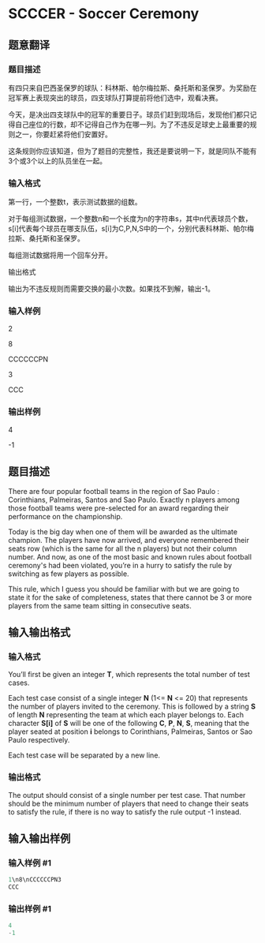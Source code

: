 # SCCCER - Soccer Ceremony

## 题意翻译

### 题目描述

有四只来自巴西圣保罗的球队：科林斯、帕尔梅拉斯、桑托斯和圣保罗。为奖励在冠军赛上表现突出的球员，四支球队打算提前将他们选中，观看决赛。

今天，是决出四支球队中的冠军的重要日子。球员们赶到现场后，发现他们都只记得自己座位的行数，却不记得自己作为在哪一列。为了不违反足球史上最重要的规则之一，你要赶紧将他们安置好。

这条规则你应该知道，但为了题目的完整性，我还是要说明一下，就是同队不能有3个或3个以上的队员坐在一起。

### 输入格式

第一行，一个整数t，表示测试数据的组数。

对于每组测试数据，一个整数n和一个长度为n的字符串s，其中n代表球员个数，s[i]代表每个球员在哪支队伍，s[i]为C,P,N,S中的一个，分别代表科林斯、帕尔梅拉斯、桑托斯和圣保罗。

每组测试数据将用一个回车分开。

输出格式

输出为不违反规则而需要交换的最小次数。如果找不到解，输出-1。

### 输入样例

2

8

CCCCCCPN

3

CCC

### 输出样例

4

-1

## 题目描述

There are four popular football teams in the region of Sao Paulo : Corinthians, Palmeiras, Santos and Sao Paulo. Exactly n players among those football teams were pre-selected for an award regarding their performance on the championship.

Today is the big day when one of them will be awarded as the ultimate champion. The players have now arrived, and everyone remembered their seats row (which is the same for all the n players) but not their column number. And now, as one of the most basic and known rules about football ceremony's had been violated, you’re in a hurry to satisfy the rule by switching as few players as possible.

This rule, which I guess you should be familiar with but we are going to state it for the sake of completeness, states that there cannot be 3 or more players from the same team sitting in consecutive seats.

## 输入输出格式

### 输入格式

You’ll first be given an integer **T**, which represents the total number of test cases.

Each test case consist of a single integer **N** (1<= **N** <= 20) that represents the number of players invited to the ceremony. This is followed by a string **S** of length **N** representing the team at which each player belongs to. Each character **S\[i\]** of **S** will be one of the following **C**, **P**, **N**, **S**, meaning that the player seated at position **i** belongs to Corinthians, Palmeiras, Santos or Sao Paulo respectively.

Each test case will be separated by a new line.

### 输出格式

The output should consist of a single number per test case. That number should be the minimum number of players that need to change their seats to satisfy the rule, if there is no way to satisfy the rule output -1 instead.

## 输入输出样例

### 输入样例 #1

```cpp
1\n8\nCCCCCCPN3
CCC
```


### 输出样例 #1

```cpp
4
-1
```



